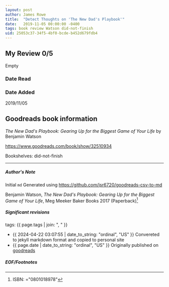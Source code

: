 ```yaml
---
layout: post
author: James Rowe
title:  "Detect Thoughts on 'The New Dad's Playbook'"
date:   2019-11-05 00:00:00 -0400
tags: book review Watson did-not-finish
uid: 25053c37-34f5-4bf0-bcde-b452d679fdb4
---
```


<!-- highly dependent on how you personally use jekyll templates, and how you want this to show up -->
<!-- escape any jekyll keys with double brackets -->

## My Review 0/5

Empty

### Date Read


### Date Added
2019/11/05

## Goodreads book information

*The New Dad's Playbook: Gearing Up for the Biggest Game of Your Life* by Benjamin Watson

https://www.goodreads.com/book/show/32510934

Bookshelves: did-not-finish

---

##### Author's Note

Initial `md` Generated using https://github.com/jsr6720/goodreads-csv-to-md

Benjamin Watson, *The New Dad's Playbook: Gearing Up for the Biggest Game of Your Life*, Meg Meeker Baker Books 2017 (Paperback)[^1]

##### Significant revisions

tags: {{ page.tags | join: ", " }} <!-- todo move this somewhere -->

- {{ 2024-04-22 03:07:55 | date_to_string: "ordinal", "US" }} Convereted to jekyll markdown format and copied to personal site
- {{ page.date | date_to_string: "ordinal", "US" }} Originally published on [goodreads](https://www.goodreads.com)

##### EOF/Footnotes

[^1]: ISBN: ="0801018978"